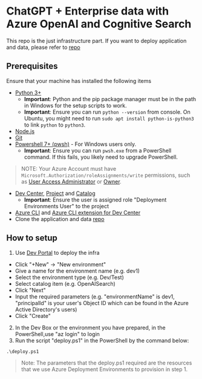 # ChatGPT + Enterprise data with Azure OpenAI and Cognitive Search
This repo is the just infrastructure part. If you want to deploy application and data, please refer to [repo](https://github.com/luxu-ms/azure-search-openai-demo)

## Prerequisites
Ensure that your machine has installed the following items
- [Python 3+](https://www.python.org/downloads/)
   - **Important**: Python and the pip package manager must be in the path in Windows for the setup scripts to work.
   - **Important**: Ensure you can run `python --version` from console. On Ubuntu, you might need to run `sudo apt install python-is-python3` to link `python` to `python3`.    
- [Node.js](https://nodejs.org/en/download/)
- [Git](https://git-scm.com/downloads)
- [Powershell 7+ (pwsh)](https://github.com/powershell/powershell) - For Windows users only.
   - **Important**: Ensure you can run `pwsh.exe` from a PowerShell command. If this fails, you likely need to upgrade PowerShell.

>NOTE: Your Azure Account must have `Microsoft.Authorization/roleAssignments/write` permissions, such as [User Access Administrator](https://learn.microsoft.com/azure/role-based-access-control/built-in-roles#user-access-administrator) or [Owner](https://learn.microsoft.com/azure/role-based-access-control/built-in-roles#owner). 

- [Dev Center](https://learn.microsoft.com/en-us/azure/deployment-environments/quickstart-create-and-configure-devcenter), [Project](https://learn.microsoft.com/en-us/azure/deployment-environments/quickstart-create-and-configure-projects) and [Catalog](https://learn.microsoft.com/en-us/azure/deployment-environments/how-to-configure-catalog)
   - **Important**: Ensure the user is assigned role "Deployment Environments User" to the project
- [Azure CLI](https://learn.microsoft.com/en-us/cli/azure/install-azure-cli) and [Azure CLI extension for Dev Center](https://learn.microsoft.com/en-us/azure/deployment-environments/how-to-install-devcenter-cli-extension)
- Clone the application and data [repo](https://github.com/luxu-ms/azure-search-openai-demo)

## How to setup
1. Use [Dev Portal](https://devportal.microsoft.com/) to deploy the infra 
* Click "+New" -> "New environment"
* Give a name for the environment name (e.g. dev1)
* Select the environment type (e.g. Dev/Test)
* Select catalog item (e.g. OpenAISearch)
* Click "Next"
* Input the required parameters (e.g. "environmentName" is dev1, "principalId" is your user's Object ID which can be found in the Azure Active Directory's users)
* Click "Create"

2. In the Dev Box or the environment you have prepared, in the PowerShell,use "az login" to login
3. Run the script "deploy.ps1" in the PowerShell by the command below:
```
.\deploy.ps1
```
>Note: The parameters that the deploy.ps1 required are the resources that we use Azure Deployment Environments to provision in step 1.